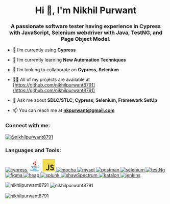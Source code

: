
<h1 align="center">Hi 👋, I'm Nikhil Purwant</h1>
<h3 align="center">A passionate software tester having experience in Cypress with JavaScript, Selenium webdriver with Java, TestNG, and Page Object Model.</h3>


- 🔭 I’m currently using  **Cypress**

- 🌱 I’m currently learning **New Automation Techniques**

- 👯 I’m looking to collaborate on **Cypress, Selenium**

- 👨‍💻 All of my projects are available at [https://github.com/nikhilpurwant8791](https://github.com/nikhilpurwant8791)

- 💬 Ask me about **SDLC/STLC, Cypress, Selenium, Framework SetUp**

- 📫 You can reach me at **nkpurwant@gmail.com**


<h3 align="left">Connect with me:</h3>
<p align="left">
<a href="https://www.linkedin.com/in/nikhil-purwant/" target="blank"><img align="center" src="https://raw.githubusercontent.com/rahuldkjain/github-profile-readme-generator/master/src/images/icons/Social/linked-in-alt.svg" alt="@nikhilpurwant8791" height="30" width="40" /></a>
</p>

<h3 align="left">Languages and Tools:</h3>
<p align="left"> <a href="https://www.cypress.io" target="_blank" rel="noreferrer"> <img src="https://raw.githubusercontent.com/simple-icons/simple-icons/6e46ec1fc23b60c8fd0d2f2ff46db82e16dbd75f/icons/cypress.svg" alt="cypress" width="40" height="40"/> </a>  <a href="https://www.java.com" target="_blank" rel="noreferrer"> <img src="https://raw.githubusercontent.com/devicons/devicon/master/icons/java/java-original.svg" alt="java" width="40" height="40"/> </a> <a href="https://developer.mozilla.org/en-US/docs/Web/JavaScript" target="_blank" rel="noreferrer"> <img src="https://raw.githubusercontent.com/devicons/devicon/master/icons/javascript/javascript-original.svg" alt="javascript" width="40" height="40"/> </a> <a href="https://mochajs.org" target="_blank" rel="noreferrer"> <img src="https://www.vectorlogo.zone/logos/mochajs/mochajs-icon.svg" alt="mocha" width="40" height="40"/> </a> <a href="https://www.oracle.com/database/sqldeveloper/technologies" target="_blank" rel="noreferrer"> <img src="https://cdn.worldvectorlogo.com/logos/oracle-6.svg" alt="mysql" width="40" height="40"/> </a> <a href="https://postman.com" target="_blank" rel="noreferrer"> <img src="https://www.vectorlogo.zone/logos/getpostman/getpostman-icon.svg" alt="postman" width="40" height="40"/> </a> <a href="https://www.selenium.dev" target="_blank" rel="noreferrer"> <img src="https://raw.githubusercontent.com/detain/svg-logos/780f25886640cef088af994181646db2f6b1a3f8/svg/selenium-logo.svg" alt="selenium" width="40" height="40"/> </a> <a href="https://testng.org/" target="_blank" rel="noreferrer"> <img src="http://makeseleniumeasy.com/wp-content/uploads/2018/07/TestNG-1024x576.png" alt="testNg" width="40" height="40"/> </a> <a href="https://www.figma.com/" target="_blank" rel="noreferrer"> <img src="https://www.vectorlogo.zone/logos/figma/figma-icon.svg" alt="figma" width="40" height="40"/> </a> <a href="https://www.heap.io/" target="_blank" rel="noreferrer"> <img src="https://logowik.com/content/uploads/images/heap9567.logowik.com.webp" alt="heap" width="40" height="40"/> </a> <a href="https://dev.splunk.com/enterprise/" target="_blank" rel="noreferrer"> <img src="https://e7.pngegg.com/pngimages/899/221/png-clipart-splunk-vertical-logo-tech-companies-thumbnail.png" alt="splunk" width="40" height="40"/> </a> <a href="https://www.shawsystems.com/" target="_blank" rel="noreferrer"> <img src="https://encrypted-tbn0.gstatic.com/images?q=tbn:ANd9GcQ6bEbSisT5bLnxt4l9dh8-hkDAHaYNIDO9Pg&s" alt="shawSpectrum" width="40" height="40"/> </a> <a href="https://katalon.com/" target="_blank" rel="noreferrer"> <img src="https://d1h3p5fzmizjvp.cloudfront.net/themes/katalon_4/images/header/katalon_logo.svg" alt="katalon" width="40" height="40"/> </a> <a href="https://www.jenkins.io" target="_blank" rel="noreferrer"> <img src="https://www.vectorlogo.zone/logos/jenkins/jenkins-icon.svg" alt="jenkins" width="40" height="40"/> </a> </p>

<p><img align="left" src="https://github-readme-stats.vercel.app/api/top-langs?username=nikhilpurwant8791&show_icons=true&locale=en&layout=compact" alt="nikhilpurwant8791" /></p>

<p>&nbsp;<img align="center" src="https://github-readme-stats.vercel.app/api?username=nikhilpurwant8791&show_icons=true&locale=en" alt="nikhilpurwant8791" /></p>

<p><img align="center" src="https://github-readme-streak-stats.herokuapp.com/?user=nikhilpurwant8791&" alt="nikhilpurwant8791" /></p>
